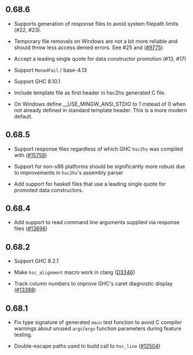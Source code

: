 ## 0.68.6

 - Supports generation of response files to avoid system filepath limits (#22, #23).
 
 - Temporary file removals on Windows are not a bit more reliable and should
   throw less access denied errors.  See #25 and
   ([#9775](https://gitlab.haskell.org/ghc/ghc/issues/9775))

 - Accept a leading single quote for data constructor promotion (#13, #17)

 - Support `MonadFail` / base-4.13

 - Support GHC 8.10.1

 - Include template file as first header in hsc2hs generated C file.

 - On Windows define __USE_MINGW_ANSI_STDIO to 1 instead of 0 when not already
   defined in standard template header.  This is a more modern default.

## 0.68.5

 - Support response files regardless of which GHC `hsc2hs` was compiled
   with ([#15758](https://ghc.haskell.org/trac/ghc/ticket/15758))

 - Support for non-x86 platforms should be significantly more robust due to
   improvements in `hsc2hs`'s assembly parser

 - Add support for haskell files that use a leading single quote for promoted
   data constructors.

## 0.68.4

 - Add support to read command line arguments supplied via response files
   ([#13896](https://ghc.haskell.org/trac/ghc/ticket/13388))

## 0.68.2

 - Support GHC 8.2.1

 - Make `hsc_alignment` macro work in clang
   ([D3346](https://phabricator.haskell.org/D3346))

 - Track column numbers to improve GHC's caret diagnostic display
   ([#13388](https://ghc.haskell.org/trac/ghc/ticket/13388))

## 0.68.1

 - Fix type signature of generated `main` test function
   to avoid C compiler warnings about unused `argc`/`argv`
   function parameters during feature testing.

 - Double-escape paths used to build call to `hsc_line`
   ([#12504](http://ghc.haskell.org/ticket/12504))
